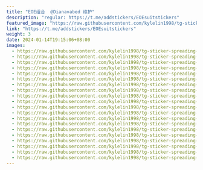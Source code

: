 ```yaml
---
title: "EOE组合  @Dianavabed 维护"
description: "regular: https://t.me/addstickers/EOEsuitstickers"
featured_image: "https://raw.githubusercontent.com/kylelin1998/tg-sticker-spreading-worldwide-images/main/img/b54ec0d5-123d-458e-9bbd-6ab20326897e.jpg"
link: "https://t.me/addstickers/EOEsuitstickers"
weight: 3
date: 2024-01-14T19:15:06+08:00
images:
  - https://raw.githubusercontent.com/kylelin1998/tg-sticker-spreading-worldwide-images/main/img/b54ec0d5-123d-458e-9bbd-6ab20326897e.jpg
  - https://raw.githubusercontent.com/kylelin1998/tg-sticker-spreading-worldwide-images/main/img/44432994-a39c-45e7-a982-ef8d6d5b3277.jpg
  - https://raw.githubusercontent.com/kylelin1998/tg-sticker-spreading-worldwide-images/main/img/8f9f65af-eaa2-4fa7-9ead-410264511604.jpg
  - https://raw.githubusercontent.com/kylelin1998/tg-sticker-spreading-worldwide-images/main/img/008ad590-912d-4247-8d2f-3c9b7ea95063.jpg
  - https://raw.githubusercontent.com/kylelin1998/tg-sticker-spreading-worldwide-images/main/img/3364fec7-6fd0-4d50-a142-2858ac25bb18.jpg
  - https://raw.githubusercontent.com/kylelin1998/tg-sticker-spreading-worldwide-images/main/img/a24a5dab-c779-4b6b-84a2-a06657f60fd1.jpg
  - https://raw.githubusercontent.com/kylelin1998/tg-sticker-spreading-worldwide-images/main/img/549f321f-34e3-47d2-8723-e6149dc79a09.jpg
  - https://raw.githubusercontent.com/kylelin1998/tg-sticker-spreading-worldwide-images/main/img/09b631a2-acf5-416c-8a36-4bfab8b1468e.jpg
  - https://raw.githubusercontent.com/kylelin1998/tg-sticker-spreading-worldwide-images/main/img/29c7a73d-92af-4311-92ae-31e20fb4e84e.jpg
  - https://raw.githubusercontent.com/kylelin1998/tg-sticker-spreading-worldwide-images/main/img/7224fb38-0846-4ad7-92f6-19176101d065.jpg
  - https://raw.githubusercontent.com/kylelin1998/tg-sticker-spreading-worldwide-images/main/img/086c15bc-c35d-4336-9490-be061ade24ec.jpg
  - https://raw.githubusercontent.com/kylelin1998/tg-sticker-spreading-worldwide-images/main/img/cafe2dcd-fea3-46ac-ac0a-bf397e482991.jpg
  - https://raw.githubusercontent.com/kylelin1998/tg-sticker-spreading-worldwide-images/main/img/2cd1fdcc-c3b2-4fb3-bfdc-068a79aa71fa.jpg
  - https://raw.githubusercontent.com/kylelin1998/tg-sticker-spreading-worldwide-images/main/img/12673a93-a9a5-412d-a68f-a88d3ffeebc3.jpg
  - https://raw.githubusercontent.com/kylelin1998/tg-sticker-spreading-worldwide-images/main/img/8e86dc1f-b9a4-4251-b6e8-df1de293380e.jpg
  - https://raw.githubusercontent.com/kylelin1998/tg-sticker-spreading-worldwide-images/main/img/333f2f06-4d7c-4d47-ade4-9b6188533702.jpg
  - https://raw.githubusercontent.com/kylelin1998/tg-sticker-spreading-worldwide-images/main/img/e17221e6-ded4-4d43-9a9b-0813f55ff4d7.jpg
  - https://raw.githubusercontent.com/kylelin1998/tg-sticker-spreading-worldwide-images/main/img/afa7f37a-fc55-4485-af3e-390403c29adb.jpg
  - https://raw.githubusercontent.com/kylelin1998/tg-sticker-spreading-worldwide-images/main/img/9f42a3a9-550b-4abb-b621-b2cb4a3a1dec.jpg
  - https://raw.githubusercontent.com/kylelin1998/tg-sticker-spreading-worldwide-images/main/img/0858141e-8919-419f-9ac1-7cb8610c2f7f.jpg
---
```

